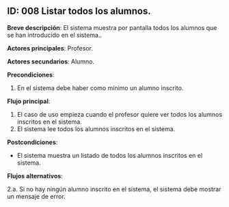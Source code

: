 ## ID: 008 Listar todos los alumnos.

**Breve descripción**: El sistema muestra por pantalla todos los alumnos que se han introducido en el sistema..

**Actores principales**: Profesor.

**Actores secundarios**: Alumno.

**Precondiciones**:

1. En el sistema debe haber como mínimo un alumno inscrito.

**Flujo principal**:

1. El caso de uso empieza cuando el profesor quiere ver todos los alumnos inscritos en el sistema.
2. El sistema lee todos los alumnos inscritos en el sistema.

**Postcondiciones**:

- El sistema muestra un listado de todos los alumnos inscritos en el sistema.

**Flujos alternativos**:

2.a. Si no hay ningún alumno inscrito en el sistema, el sistema debe mostrar un mensaje de error.